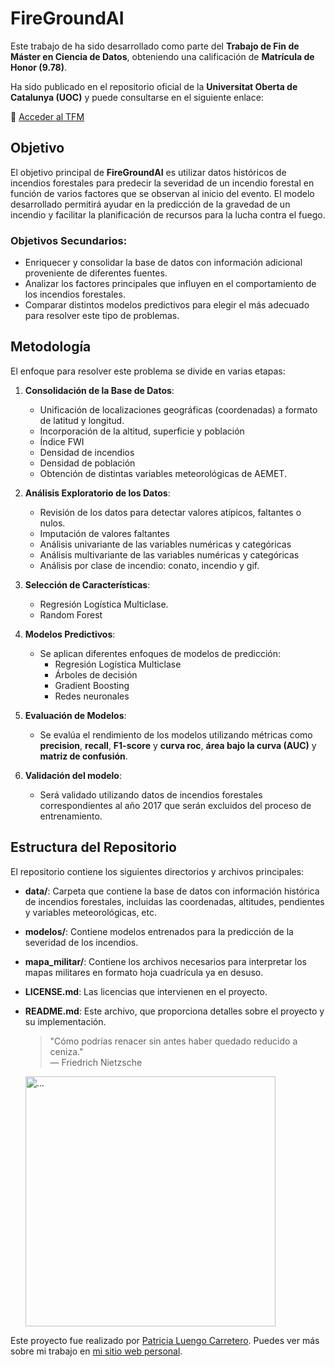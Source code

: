 # FireGroundAI

Este trabajo de ha sido desarrollado como parte del **Trabajo de Fin de Máster en Ciencia de Datos**, obteniendo una calificación de **Matrícula de Honor (9.78)**. 

Ha sido publicado en el repositorio oficial de la **Universitat Oberta de Catalunya (UOC)** y puede consultarse en el siguiente enlace:

📄 [Acceder al TFM](https://openaccess.uoc.edu/handle/10609/152013)

## Objetivo

El objetivo principal de **FireGroundAI** es utilizar datos históricos de incendios forestales para predecir la severidad de un incendio forestal en función de varios factores que se observan al inicio del evento. El modelo desarrollado permitirá ayudar en la predicción de la gravedad de un incendio y facilitar la planificación de recursos para la lucha contra el fuego.

### Objetivos Secundarios:
- Enriquecer y consolidar la base de datos con información adicional proveniente de diferentes fuentes.
- Analizar los factores principales que influyen en el comportamiento de los incendios forestales.
- Comparar distintos modelos predictivos para elegir el más adecuado para resolver este tipo de problemas.

## Metodología

El enfoque para resolver este problema se divide en varias etapas:

1. **Consolidación de la Base de Datos**:
   - Unificación de localizaciones geográficas (coordenadas) a formato de latitud y longitud.
   - Incorporación de la altitud, superficie y población
   - Índice FWI
   - Densidad de incendios
   - Densidad de población
   - Obtención de distintas variables meteorológicas de AEMET.

2. **Análisis Exploratorio de los Datos**:
   - Revisión de los datos para detectar valores atípicos, faltantes o nulos.
   - Imputación de valores faltantes
   - Análisis univariante de las variables numéricas y categóricas
   - Análisis multivariante de las variables numéricas y categóricas
   - Análisis por clase de incendio: conato, incendio y gif.

3. **Selección de Características**:
   - Regresión Logística Multiclase.
   - Random Forest

4. **Modelos Predictivos**:
   - Se aplican diferentes enfoques de modelos de predicción:
     - Regresión Logística Multiclase
     - Árboles de decisión
     - Gradient Boosting
     - Redes neuronales

5. **Evaluación de Modelos**:
   - Se evalúa el rendimiento de los modelos utilizando métricas como **precision**, **recall**, **F1-score** y **curva roc**, **área bajo la curva (AUC)** y **matriz de confusión**.

6. **Validación del modelo**:
   - Será validado utilizando datos de incendios forestales correspondientes al año 2017 que serán excluidos del proceso de entrenamiento.

## Estructura del Repositorio

El repositorio contiene los siguientes directorios y archivos principales:

- **data/**: Carpeta que contiene la base de datos con información histórica de incendios forestales, incluidas las coordenadas, altitudes, pendientes y variables meteorológicas, etc.
- **modelos/**: Contiene modelos entrenados para la predicción de la severidad de los incendios.
- **mapa_militar/**: Contiene los archivos necesarios para interpretar los mapas militares en formato hoja cuadrícula ya en desuso.
- **LICENSE.md**: Las licencias que intervienen en el proyecto.
- **README.md**: Este archivo, que proporciona detalles sobre el proyecto y su implementación.


  > "Cómo podrías renacer sin antes haber quedado reducido a ceniza."  
  > — Friedrich Nietzsche

  <img src="https://i.pinimg.com/736x/a3/20/67/a32067869e45019406b5af18ff9aacb1.jpg" alt="..." width="400">


Este proyecto fue realizado por [Patricia Luengo Carretero](https://www.linkedin.com/in/patricialuca/). Puedes ver más sobre mi trabajo en [mi sitio web personal](https://www.patricialuca.es).
